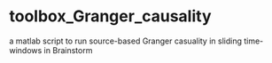 # toolbox_Granger_causality
a matlab script to run source-based Granger casuality in sliding time-windows in Brainstorm 
